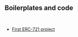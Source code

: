 ## Boilerplates and code


<br>

* [First ERC-721 project](https://github.com/bt3gl-labs/Blockchain-Development-and-Security/tree/main/Solidity-Expert/Boilerplates/erc721-solidity-101)
